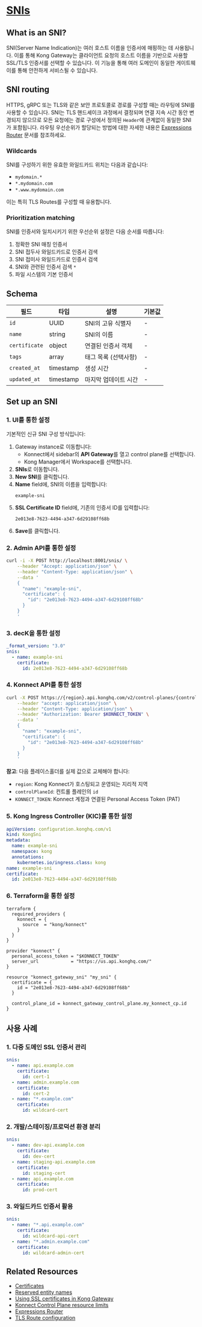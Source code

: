 # [SNIs](https://developer.konghq.com/gateway/entities/sni/)

## What is an SNI?

SNI(Server Name Indication)는 여러 호스트 이름을 인증서에 매핑하는 데 사용됩니다. 이를 통해 Kong Gateway는 클라이언트 요청의 호스트 이름을 기반으로 사용할 SSL/TLS 인증서를 선택할 수 있습니다. 이 기능을 통해 여러 도메인이 동일한 게이트웨이를 통해 안전하게 서비스될 수 있습니다.

## SNI routing

HTTPS, gRPC 또는 TLS와 같은 보안 프로토콜로 경로를 구성할 때는 라우팅에 SNI를 사용할 수 있습니다. SNI는 TLS 핸드셰이크 과정에서 결정되며 연결 지속 시간 동안 변경되지 않으므로 모든 요청에는 경로 구성에서 정의된 `Header`에 관계없이 동일한 SNI가 포함됩니다. 라우팅 우선순위가 할당되는 방법에 대한 자세한 내용은 [Expressions Router](https://developer.konghq.com/gateway/routing/expressions/#performance-considerations) 문서를 참조하세요.

### Wildcards

SNI를 구성하기 위한 유효한 와일드카드 위치는 다음과 같습니다:

- `mydomain.*`
- `*.mydomain.com`
- `*.www.mydomain.com`

이는 특히 TLS Routes를 구성할 때 유용합니다.

### Prioritization matching

SNI를 인증서와 일치시키기 위한 우선순위 설정은 다음 순서를 따릅니다:

1. 정확한 SNI 매칭 인증서
2. SNI 접두사 와일드카드로 인증서 검색
3. SNI 접미사 와일드카드로 인증서 검색
4. SNI와 관련된 인증서 검색 `*`
5. 파일 시스템의 기본 인증서

## Schema

| 필드          | 타입      | 설명                 | 기본값 |
| ------------- | --------- | -------------------- | ------ |
| `id`          | UUID      | SNI의 고유 식별자    | -      |
| `name`        | string    | SNI의 이름           | -      |
| `certificate` | object    | 연결된 인증서 객체   | -      |
| `tags`        | array     | 태그 목록 (선택사항) | -      |
| `created_at`  | timestamp | 생성 시간            | -      |
| `updated_at`  | timestamp | 마지막 업데이트 시간 | -      |

## Set up an SNI

### 1. UI를 통한 설정

기본적인 신규 SNI 구성 방식입니다:

1. Gateway instance로 이동합니다:
   - Konnect에서 sidebar의 **API Gateway**를 열고 control plane를 선택합니다.
   - Kong Manager에서 Workspace를 선택합니다.
2. **SNIs**로 이동합니다.
3. **New SNI**를 클릭합니다.
4. **Name** field에, SNI의 이름을 입력합니다:
   ```
   example-sni
   ```
5. **SSL Certificate ID** field에, 기존의 인증서 ID를 입력합니다:
   ```
   2e013e8-7623-4494-a347-6d29108ff68b
   ```
6. **Save**를 클릭합니다.

### 2. Admin API를 통한 설정

```bash
curl -i -X POST http://localhost:8001/snis/ \
    --header "Accept: application/json" \
    --header "Content-Type: application/json" \
    --data '
    {
      "name": "example-sni",
      "certificate": {
        "id": "2e013e8-7623-4494-a347-6d29108ff68b"
      }
    }
    '
```

### 3. decK을 통한 설정

```yaml
_format_version: "3.0"
snis:
  - name: example-sni
    certificate:
      id: 2e013e8-7623-4494-a347-6d29108ff68b
```

### 4. Konnect API를 통한 설정

```bash
curl -X POST https://{region}.api.konghq.com/v2/control-planes/{controlPlaneId}/core-entities/snis/ \
    --header "accept: application/json" \
    --header "Content-Type: application/json" \
    --header "Authorization: Bearer $KONNECT_TOKEN" \
    --data '
    {
      "name": "example-sni",
      "certificate": {
        "id": "2e013e8-7623-4494-a347-6d29108ff68b"
      }
    }
    '
```

**참고**: 다음 플레이스홀더를 실제 값으로 교체해야 합니다:

- `region`: Kong Konnect가 호스팅되고 운영되는 지리적 지역
- `controlPlaneId`: 컨트롤 플레인의 `id`
- `KONNECT_TOKEN`: Konnect 계정과 연결된 Personal Access Token (PAT)

### 5. Kong Ingress Controller (KIC)를 통한 설정

```yaml
apiVersion: configuration.konghq.com/v1
kind: KongSni
metadata:
  name: example-sni
  namespace: kong
  annotations:
    kubernetes.io/ingress.class: kong
name: example-sni
certificate:
  id: 2e013e8-7623-4494-a347-6d29108ff68b
```

### 6. Terraform을 통한 설정

```hcl
terraform {
  required_providers {
    konnect = {
      source  = "kong/konnect"
    }
  }
}

provider "konnect" {
  personal_access_token = "$KONNECT_TOKEN"
  server_url            = "https://us.api.konghq.com/"
}

resource "konnect_gateway_sni" "my_sni" {
  certificate = {
    id = "2e013e8-7623-4494-a347-6d29108ff68b"
  }

  control_plane_id = konnect_gateway_control_plane.my_konnect_cp.id
}
```

## 사용 사례

### 1. 다중 도메인 SSL 인증서 관리

```yaml
snis:
  - name: api.example.com
    certificate:
      id: cert-1
  - name: admin.example.com
    certificate:
      id: cert-2
  - name: "*.example.com"
    certificate:
      id: wildcard-cert
```

### 2. 개발/스테이징/프로덕션 환경 분리

```yaml
snis:
  - name: dev-api.example.com
    certificate:
      id: dev-cert
  - name: staging-api.example.com
    certificate:
      id: staging-cert
  - name: api.example.com
    certificate:
      id: prod-cert
```

### 3. 와일드카드 인증서 활용

```yaml
snis:
  - name: "*.api.example.com"
    certificate:
      id: wildcard-api-cert
  - name: "*.admin.example.com"
    certificate:
      id: wildcard-admin-cert
```

## Related Resources

- [Certificates](certificate.md)
- [Reserved entity names](https://developer.konghq.com/gateway/reserved-entity-names/)
- [Using SSL certificates in Kong Gateway](https://developer.konghq.com/gateway/ssl-certificates/)
- [Konnect Control Plane resource limits](https://developer.konghq.com/konnect/resource-limits/)
- [Expressions Router](https://developer.konghq.com/gateway/routing/expressions/)
- [TLS Route configuration](https://developer.konghq.com/gateway/entities/#tls-route-configuration)
